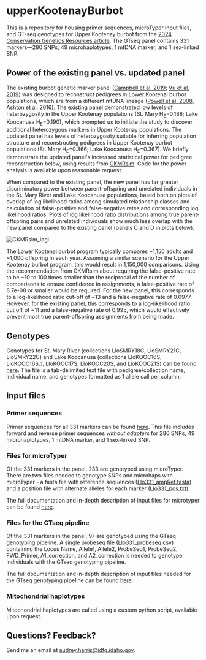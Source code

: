 # upperKootenayBurbot
This is a repository for housing primer sequences, microTyper input files, and GT-seq genotypes for Upper Kootenay burbot from the <a href="https://link.springer.com/journal/12686">2024 Conservation Genetics Resources article</a>. The GTseq panel contains 331 markers—280 SNPs, 49 microhaplotypes, 1 mtDNA marker, and 1 sex-linked SNP.

## Power of the existing panel vs. updated panel
The existing burbot genetic marker panel (<a href="https://doi.org/10.1002/tafs.10157">Campbell et al. 2019</a>; <a href="https://doi.org/10.1186/s41240-019-0133-4">Vu et al. 2019</a>) was designed to reconstruct pedigrees in Lower Kootenai burbot populations, which are from a different mtDNA lineage (<a href="https://collaboration.idfg.idaho.gov/FisheriesTechnicalReports/Mitochondrial%20Variation%20in%20Western%20North%20American%20Burbot%20with%20Special%20Reference%20to%20the%20Kootenai%20River.pdf">Powell et al. 2008</a>, <a href="https://doi.org/10.3955/046.090.0303">Ashton et al. 2016</a>). The existing panel demonstrated low levels of heterozygosity in the Upper Kootenay populations (St. Mary H<sub>E</sub>=0.188; Lake Koocanusa H<sub>E</sub>=0.190), which prompted us to initiate the study to discover additional heterozygous markers in Upper Kootenay populations. The updated panel has levels of heterozygosity suitable for inferring population structure and reconstructing pedigrees in Upper Kootenay burbot populations (St. Mary H<sub>E</sub>=0.366; Lake Koocanusa H<sub>E</sub>=0.367). We briefly demonstrate the updated panel's increased statistical power for pedigree reconstruction below, using results from <a href="https://eriqande.github.io/CKMRsim/">CKMRsim</a>. Code for the power analysis is available upon reasonable request.

When compared to the existing panel, the new panel has far greater discriminatory power between parent-offspring and unrelated individuals in the St. Mary River and Lake Koocanusa populations, based both on plots of overlap of log likelihood ratios among simulated relationship classes and calculation of false-positive and false-negative rates and corresponding log likelihood ratios. Plots of log likelihood ratio distributions among true parent-offspring pairs and unrelated individuals show much less overlap with the new panel compared to the existing panel (panels C and D in plots below).

![CKMRsim_logl](https://github.com/ac-harris/upperKootenayBurbot/assets/115097095/6aa417ec-445b-4c8e-b59d-ab295d691778)

The Lower Kootenai burbot program typically compares ~1,150 adults and ~1,000 offspring in each year. Assuming a similar scenario for the Upper Kootenay burbot program, this would result in 1,150,000 comparisons. Using the recommendation from CKMRsim about requiring the false-positive rate to be ~10 to 100 times smaller than the reciprocal of the number of comparisons to ensure confidence in assignments, a false-positive rate of 8.7e-08 or smaller would be required. For the new panel, this corresponds to a log-likelihood ratio cut-off of ~13 and a false-negative rate of 0.0977. However, for the existing panel, this corresponds to a log-likelihood ratio cut off of ~11 and a false-negative rate of 0.995, which would effectively prevent most true parent-offspring assignments from being made.

## Genotypes
Genotypes for St. Mary River (collections LloSMRY18C, LloSMRY21C, LloSMRY22C) and Lake Koocanusa (collections LloKOOC16S, LloKOOC16S_1, LloKOOC17S, LloKOOC20S, and LloKOOC21S) can be found <a href="https://github.com/ac-harris/upperKootenayBurbot/blob/main/Llo331_KOOC_SMRY.txt">here</a>. The file is a tab-delimited text file with pedigree/collection name, individual name, and genotypes formatted as 1 allele call per column.

## Input files
### Primer sequences
Primer sequences for all 331 markers can be found <a href="https://github.com/ac-harris/upperKootenayBurbot/blob/main/Llo331_primers.txt">here</a>. This file includes forward and reverse primer sequences *without adapters* for 280 SNPs, 49 microhaplotypes, 1 mtDNA marker, and 1 sex-linked SNP.

### Files for microTyper
Of the 331 markers in the panel, 233 are genotyped using microTyper. There are two files needed to genotype SNPs and microhaps with microTyper - a fasta file with reference sequences (<a href="https://github.com/ac-harris/upperKootenayBurbot/blob/main/Llo331_ampRef.fasta">Llo331_ampRef.fasta</a>) and a position file with alternate alleles for each marker (<a href="https://github.com/ac-harris/upperKootenayBurbot/blob/main/Llo331_pos.txt">Llo331_pos.txt</a>).

The full documentation and in-depth description of input files for microtyper can be found <a href="https://github.com/delomast/microTyper">here</a>.

### Files for the GTseq pipeline
Of the 331 markers in the panel, 97 are genotyped using the GTseq genotyping pipeline. A single probeseq file (<a href="https://github.com/ac-harris/upperKootenayBurbot/blob/main/Llo331_probeseq.csv">Llo331_probeseq.csv</a>) containing the Locus Name, Allele1, Allele2, ProbeSeq1, ProbeSeq2, FWD_Primer, A1_correction, and A2_correction is needed to genotype individuals with the GTseq genotyping pipeline.

The full documentation and in-depth description of input files needed for the GTseq genotyping pipeline can be found <a href="https://github.com/GTseq/GTseq-Pipeline/blob/master/GTseq_Genotyper_v3.pl">here</a>.

### Mitochondrial haplotypes
Mitochondrial haplotypes are called using a custom python script, available upon request.

## Questions? Feedback?
Send me an email at audrey.harris@idfg.idaho.gov.
